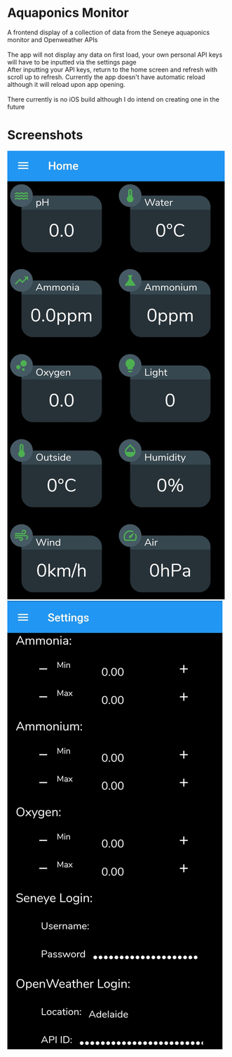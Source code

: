 # Aquaponics Monitor

A frontend display of a collection of data from the Seneye aquaponics monitor and Openweather APIs
<br><br>
The app will not display any data on first load, your own personal API keys will have to be inputted via the settings page
<br>
After inputting your API keys, return to the home screen and refresh with scroll up to refresh. Currently the app doesn't have automatic reload although it will reload upon app opening.
<br><br>
There currently is no iOS build although I do intend on creating one in the future

# Screenshots
![](screenshots/Screenshot_20220203-122902.jpg)
![](screenshots/Screenshot_20220203-122931~2.jpg)